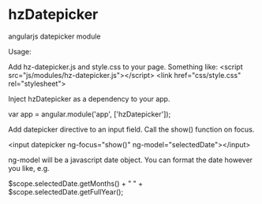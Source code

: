 # hzDatepicker
angularjs datepicker module

Usage:

Add hz-datepicker.js and style.css to your page. Something like:
&lt;script src="js/modules/hz-datepicker.js"&gt;&lt;/script&gt;
&lt;link href="css/style.css" rel="stylesheet"&gt;

Inject hzDatepicker as a dependency to your app.

var app = angular.module('app', ['hzDatepicker']);

Add datepicker directive to an input field. Call the show() function on focus.

&lt;input datepicker ng-focus="show()" ng-model="selectedDate"&gt;&lt;/input&gt;

ng-model will be a javascript date object. You can format the date however you like, e.g.

$scope.selectedDate.getMonths() + " " + $scope.selectedDate.getFullYear();

